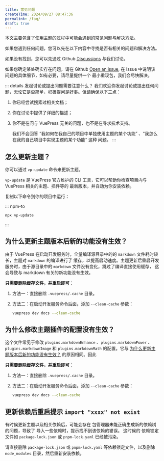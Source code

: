 ```yaml
---
title: 常见问题
createTime: 2024/09/27 08:47:36
permalink: /faq/
draft: true
---
```


本文主要包含了使用主题的过程中可能会遇到的常见问题与解决方法。

如果您遇到任何问题，您可以先在以下内容中寻找是否有相关的问题和解决方法。

如果没有找到，您可以先通过  Github [Discussions](https://github.com/pengzhanbo/vuepress-theme-plume/discussions/new?category=q-a) 与我们讨论。

如果您确定某处确实存在问题，请在 Github [Open an issue](https://github.com/pengzhanbo/vuepress-theme-plume/issues/new?assignees=pengzhanbo&labels=bug&projects=&template=bug-report.zh-CN.yml&title=%5BBug%5D),
在 Issue 中说明该问题的具体细节，如有必要，请尽量提供一个 最小重现包，我们会尽快解决。

::: details 发起讨论或提出问题需要注意什么？
我们欢迎你发起讨论或提出任何问题，无论它是否简单，积极提问是好事。但请确保以下三点：

1. 你已经尝试搜索过相关文档；
2. 你在讨论中提供了详细的描述；
3. 你不是在问与 VuePress 无关的问题，也不是在寻求技术支持。

   我们不会回答 “我如何在我自己的项目中单独使用主题的某个功能” 、“我怎么在我的自己项目中实现主题的某个功能” 这种
   问题。
:::

## 怎么更新主题？

你可以通过 `vp-update` 命令来更新主题。

`vp-update` 是 VuePress 官方维护的 CLI 工具，它可以帮助你检查项目内与 VuePress 相关的主题、插件等的
最新版本，并自动为你安装依赖。

复制以下命令到你的项目中运行：

::: npm-to

```sh
npx vp-update
```

:::

## 为什么更新主题版本后新的功能没有生效？

由于 VuePress 在启动开发服务时，全量编译源目录中的的 `markdown` 文件耗时较长，主题对 `markdown` 的编译进行了
缓存，以提高启动速度。主题更新后重启开发服务时，由于源目录中的 `markdown` 文件没有变化，跳过了编译直接使用缓存，
这会导致与 markdown 有关的新功能没有生效。

**只需要删除缓存文件，并重启即可**：

1. 方法一：直接删除 `.vuepress/.cache` 目录。
2. 方法二：在启动开发服务命令后面，添加 `--clean-cache` 参数：

   ```sh
   vuepress dev docs --clean-cache
   ```

## 为什么修改主题插件的配置没有生效？

这个文件常见于修改 `plugins.markdownEnhance` 、`plugins.markdownPower` 、`plugins.markdownImage` 和
`plugins.markdownMath` 的配置。它与 [为什么更新主题版本后新的功能没有生效？](#为什么更新主题版本后新的功能没有生效)
的原因相同。因此

**只需要删除缓存文件，并重启即可**：

1. 方法一：直接删除 `.vuepress/.cache` 目录。
2. 方法二：在启动开发服务命令后面，添加 `--clean-cache` 参数：

   ```sh
   vuepress dev docs --clean-cache
   ```

## 更新依赖后重启提示 `import "xxxx" not exist`

有时候更新主题以及相关依赖后，可能会存在 包管理器未能正确生成新的依赖树的问题，导致了 导入一些依赖时，提示找不到该依赖的错误。
这时候的 依赖锁定文件如 `package-lock.json` 或 `pnpm-lock.yaml` 已经被污染。

请直接删除 `package-lock.json` 或 `pnpm-lock.yaml` 等依赖锁定文件，以及删除 `node_modules` 目录，然后重新安装依赖。

